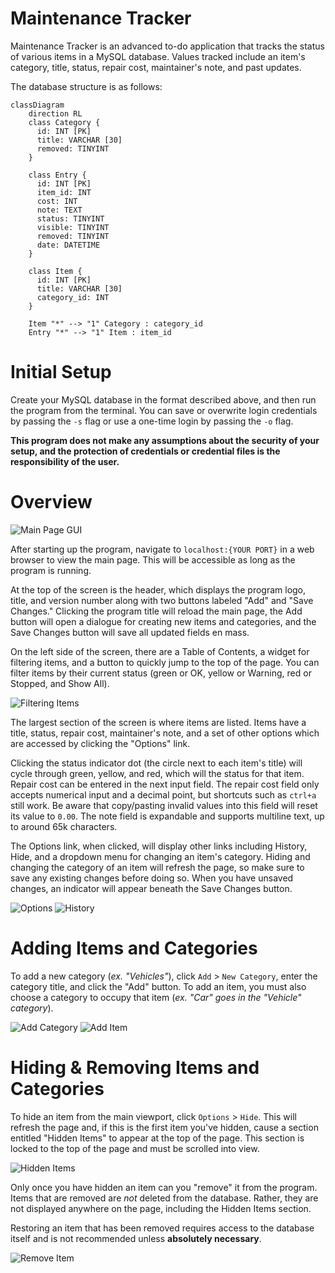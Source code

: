 # Maintenance Tracker

Maintenance Tracker is an advanced to-do application that tracks the status of various items in a MySQL database. Values tracked include an item's category, title, status, repair cost, maintainer's note, and past updates.

The database structure is as follows:

```mermaid
classDiagram
    direction RL
    class Category {
      id: INT [PK]
      title: VARCHAR [30]
      removed: TINYINT
    }

    class Entry {
      id: INT [PK]
      item_id: INT
      cost: INT
      note: TEXT
      status: TINYINT
      visible: TINYINT
      removed: TINYINT
      date: DATETIME
    }

    class Item {
      id: INT [PK]
      title: VARCHAR [30]
      category_id: INT
    }

    Item "*" --> "1" Category : category_id
    Entry "*" --> "1" Item : item_id
```

# Initial Setup

Create your MySQL database in the format described above, and then run the program from the terminal. You can save or overwrite login credentials by passing the `-s` flag or use a one-time login by passing the `-o` flag.

**This program does not make any assumptions about the security of your setup, and the protection of credentials or credential files is the responsibility of the user.**

# Overview

![Main Page GUI](../media/main.jpg)

After starting up the program, navigate to `localhost:{YOUR PORT}` in a web browser to view the main page. This will be accessible as long as the program is running.

At the top of the screen is the header, which displays the program logo, title, and version number along with two buttons labeled "Add" and "Save Changes." Clicking the program title will reload the main page, the Add button will open a dialogue for creating new items and categories, and the Save Changes button will save all updated fields en mass.

On the left side of the screen, there are a Table of Contents, a widget for filtering items, and a button to quickly jump to the top of the page. You can filter items by their current status (green or OK, yellow or Warning,  red or Stopped, and Show All).

![Filtering Items](../media/filter.jpg)

The largest section of the screen is where items are listed. Items have a title, status, repair cost, maintainer's note, and a set of other options which are accessed by clicking the "Options" link.

Clicking the status indicator dot (the circle next to each item's title) will cycle through green, yellow, and red, which will the status for that item. Repair cost can be entered in the next input field. The repair cost field only accepts numerical input and a decimal point, but shortcuts such as `ctrl+a` still work. Be aware that copy/pasting invalid values into this field will reset its value to `0.00`. The note field is expandable and supports multiline text, up to around 65k characters.

The Options link, when clicked, will display other links including History, Hide, and a dropdown menu for changing an item's category. Hiding and changing the category of an item will refresh the page, so make sure to save any existing changes before doing so. When you have unsaved changes, an indicator will appear beneath the Save Changes button.

![Options](../media/options.jpg)
![History](../media/history.jpg)

# Adding Items and Categories
To add a new category (*ex. "Vehicles"*), click `Add` > `New Category`, enter the category title, and click the "Add" button. To add an item, you must also choose a category to occupy that item (*ex. "Car" goes in the "Vehicle" category*).

![Add Category](../media/add_category.jpg)
![Add Item](../media/add_item.jpg)

# Hiding & Removing Items and Categories
To hide an item from the main viewport, click `Options` > `Hide`. This will refresh the page and, if this is the first item you've hidden, cause a section entitled "Hidden Items" to appear at the top of the page. This section is locked to the top of the page and must be scrolled into view.

![Hidden Items](../media/hidden.jpg)

Only once you have hidden an item can you "remove" it from the program. Items that are removed are *not* deleted from the database. Rather, they are not displayed anywhere on the page, including the Hidden Items section.

Restoring an item that has been removed requires access to the database itself and is not recommended unless **absolutely necessary**.

![Remove Item](../media/remove.jpg)